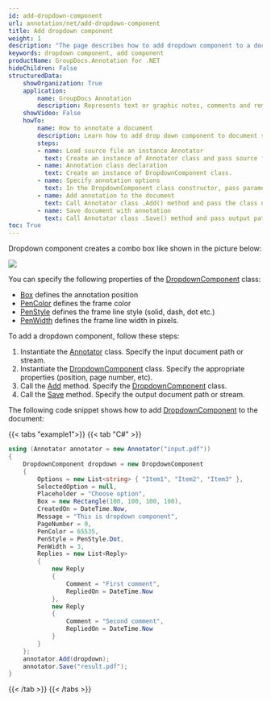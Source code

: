 ```yaml
---
id: add-dropdown-component
url: annotation/net/add-dropdown-component
title: Add dropdown component
weight: 1
description: "The page describes how to add dropdown component to a document using GroupDocs.Annotation for .NET."
keywords: dropdown component, add component
productName: GroupDocs.Annotation for .NET
hideChildren: False
structuredData:
    showOrganization: True
    application:    
        name: GroupDocs Annotation
        description: Represents text or graphic notes, comments and remarks attached to a specific part of the content of the document using C#
    showVideo: False
    howTo:
        name: How to annotate a document
        description: Learn how to add drop down component to document step by step
        steps:
        - name: Load source file an instance Annotator
          text: Create an instance of Annotator class and pass source file path as a constructor parameter. You may specify absolute or relative file path as per your requirements. 
        - name: Annotation class declaration
          text: Create an instance of DropdownComponent class.
        - name: Specify annotation options 
          text: In the DropdownComponent class constructor, pass parameters.
        - name: Add annotation to the document
          text: Call Annotator class .Add() method and pass the class name DropdownComponent.
        - name: Save document with annotation
          text: Call Annotator class .Save() method and pass output path file.
toc: True
---
```

Dropdown component creates a combo box like shown in the picture below: 

![](/annotation/net/images/add-dropdown-component.png)

You can specify the following properties of the [DropdownComponent](https://reference.groupdocs.com/net/annotation/groupdocs.annotation.models.formatspecificcomponents.pdf/dropdowncomponent) class:

*   [Box](https://reference.groupdocs.com/annotation/net/groupdocs.annotation.models.formatspecificcomponents.pdf/dropdowncomponent/properties/box) defines the annotation position
*   [PenColor](https://reference.groupdocs.com/annotation/net/groupdocs.annotation.models.formatspecificcomponents.pdf/dropdowncomponent/properties/pencolor) defines the frame color
*   [PenStyle](https://reference.groupdocs.com/annotation/net/groupdocs.annotation.models.formatspecificcomponents.pdf/dropdowncomponent/properties/penstyle) defines the frame line style (solid, dash, dot etc.)
*   [PenWidth](https://reference.groupdocs.com/annotation/net/groupdocs.annotation.models.formatspecificcomponents.pdf/dropdowncomponent/properties/penwidth) defines the frame line width in pixels.

To add a dropdown component, follow these steps:

1.   Instantiate the [Annotator](https://reference.groupdocs.com/net/annotation/groupdocs.annotation/annotator) class. Specify the input document path or stream.
2.   Instantiate the [DropdownComponent](https://reference.groupdocs.com/net/annotation/groupdocs.annotation.models.formatspecificcomponents.pdf/dropdowncomponent) class. Specify the appropriate properties (position, page number, etc).
3.   Call the [Add](https://reference.groupdocs.com/net/annotation/groupdocs.annotation/annotator/methods/add) method. Specify the [DropdownComponent](https://reference.groupdocs.com/net/annotation/groupdocs.annotation.models.formatspecificcomponents.pdf/dropdowncomponent) class.
4.   Call the [Save](https://reference.groupdocs.com/net/annotation/groupdocs.annotation/annotator/methods/save/index) method. Specify the output document path or stream.

The following code snippet shows how to add [DropdownComponent](https://reference.groupdocs.com/net/annotation/groupdocs.annotation.models.formatspecificcomponents.pdf/dropdowncomponent) to the document:

{{< tabs "example1">}}
{{< tab "C#" >}}
```csharp
using (Annotator annotator = new Annotator("input.pdf"))
{
	DropdownComponent dropdown = new DropdownComponent
    {
        Options = new List<string> { "Item1", "Item2", "Item3" },
        SelectedOption = null,
        Placeholder = "Choose option",
        Box = new Rectangle(100, 100, 100, 100),
        CreatedOn = DateTime.Now,
        Message = "This is dropdown component",
        PageNumber = 0,
        PenColor = 65535,
        PenStyle = PenStyle.Dot,
        PenWidth = 3,
        Replies = new List<Reply>
        {
            new Reply
            {
                Comment = "First comment",
                RepliedOn = DateTime.Now
            },
            new Reply
            {
                Comment = "Second comment",
                RepliedOn = DateTime.Now
            }
        }
    };
    annotator.Add(dropdown);
    annotator.Save("result.pdf");
}
```
{{< /tab >}}
{{< /tabs >}}